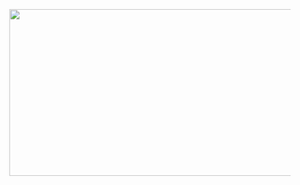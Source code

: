 <a href="https://www.gitanimals.org/en_US?utm_medium=image&utm_source=jaaerim&utm_content=farm">
<img
  src="https://render.gitanimals.org/farms/jaaerim"
  width="600"
  height="300"
/>
</a>
